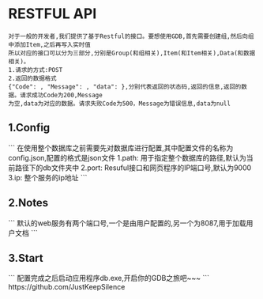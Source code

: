 # RESTFUL API
```
对于一般的开发者,我们提供了基于Restful的接口。要想使用GDB,首先需要创建组,然后向组中添加Item,之后再写入实时值
所以对应的接口可以分为三部分,分别是Group(和组相关),Item(和Item相关),Data(和数据相关)。
1.请求的方式:POST
2.返回的数据格式
{"Code": , "Message": , "data": },分别代表返回的状态码,返回的信息,返回的数据。请求成功Code为200,Message
为空,data为对应的数据。请求失败Code为500，Message为错误信息,data为null
```
<h2>1.Config</h2>
```
在使用整个数据库之前需要先对数据库进行配置,其中配置文件的名称为config.json,配置的格式是json文件
1.path: 用于指定整个数据库的路径,默认为当前路径下的db文件夹中
2.port: Resuful接口和网页程序的IP端口号,默认为9000
3.ip: 整个服务的ip地址
```
<h2>2.Notes</h2>
```
默认的web服务有两个端口号,一个是由用户配置的,另一个为8087,用于加载用户文档
```
<h2>3.Start</h2>
```
配置完成之后启动应用程序db.exe,开启你的GDB之旅吧~~~
```
<i class="fa fa-github" style="margin-left: 250px;width: 30px"></i>https://github.com/JustKeepSilence
